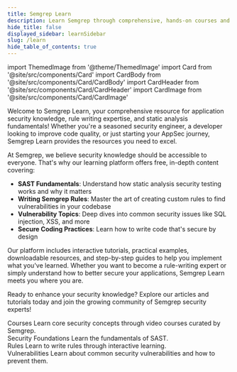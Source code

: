 ```yaml
---
title: Semgrep Learn
description: Learn Semgrep through comprehensive, hands-on courses and practical examples
hide_title: false
displayed_sidebar: learnSidebar
slug: /learn
hide_table_of_contents: true
---
```


import ThemedImage from '@theme/ThemedImage'
import Card from '@site/src/components/Card'
import CardBody from '@site/src/components/Card/CardBody'
import CardHeader from '@site/src/components/Card/CardHeader'
import CardImage from '@site/src/components/Card/CardImage'


Welcome to Semgrep Learn, your comprehensive resource for application security knowledge, rule writing expertise, and static analysis fundamentals! Whether you're a seasoned security engineer, a developer looking to improve code quality, or just starting your AppSec journey, Semgrep Learn provides the resources you need to excel.

At Semgrep, we believe security knowledge should be accessible to everyone. That's why our learning platform offers free, in-depth content covering:

- **SAST Fundamentals**: Understand how static analysis security testing works and why it matters
- **Writing Semgrep Rules**: Master the art of creating custom rules to find vulnerabilities in your codebase
- **Vulnerability Topics**: Deep dives into common security issues like SQL injection, XSS, and more
- **Secure Coding Practices**: Learn how to write code that's secure by design

Our platform includes interactive tutorials, practical examples, downloadable resources, and step-by-step guides to help you implement what you've learned. Whether you want to become a rule-writing expert or simply understand how to better secure your applications, Semgrep Learn meets you where you are.

Ready to enhance your security knowledge? Explore our articles and tutorials today and join the growing community of Semgrep security experts!

<div class = "col-2-fixed">
  <Card className={'card-50'} link='https://academy.semgrep.dev'>
    <CardImage cardImageUrl='/img/icon-first-scan.svg' />
    <div class="card__copy">
        <CardHeader>Courses</CardHeader>
        <CardBody>
          Learn core security concepts through video courses curated by Semgrep.<br />
        </CardBody>
    </div>
  </Card>
  <Card className={'card-50'} link='/learn/security-foundations/sast/overview'>
    <CardImage cardImageUrl='/img/icon-rules.svg' />
    <div class="card__copy">
        <CardHeader>Security Foundations</CardHeader>
        <CardBody>
          Learn the fundamentals of SAST.
        </CardBody>
    </div>
  </Card>
  <Card className={'card-50'} link='https://semgrep.dev/learn'>
    <CardImage cardImageUrl='/img/icon-rules.svg' />
    <div class="card__copy">
        <CardHeader>Rules</CardHeader>
        <CardBody>
          Learn to write rules through interactive learning.
        </CardBody>
    </div>
  </Card>
  <Card className={'card-50'} link='/learn/vulnerabilities/overview'>
    <CardImage cardImageUrl='/img/icon-rules.svg' />
    <div class="card__copy">
        <CardHeader>Vulnerabilities</CardHeader>
        <CardBody>
          Learn about common security vulnerabilities and how to prevent them.
        </CardBody>
    </div>
  </Card>
</div>
